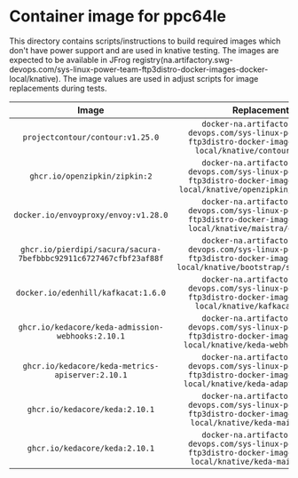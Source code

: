 # Container image for ppc64le

This directory contains scripts/instructions to build required images which don't have power support and are used in knative testing. The images are expected to be available in JFrog registry(na.artifactory.swg-devops.com/sys-linux-power-team-ftp3distro-docker-images-docker-local/knative). The image values are used in adjust scripts for image replacements during tests.


|Image|Replacement|Used In|
|:-:|:-:|:-:|
|`projectcontour/contour:v1.25.0`|`docker-na.artifactory.swg-devops.com/sys-linux-power-team-ftp3distro-docker-images-docker-local/knative/contour:v1.25.0`|`serving`|
|`ghcr.io/openzipkin/zipkin:2`|`docker-na.artifactory.swg-devops.com/sys-linux-power-team-ftp3distro-docker-images-docker-local/knative/openzipkin/zipkin:test`|`eventing`,`eventing-kafka-broker`|
|`docker.io/envoyproxy/envoy:v1.28.0`|`docker-na.artifactory.swg-devops.com/sys-linux-power-team-ftp3distro-docker-images-docker-local/knative/maistra/envoy:v2.4`|`eventing`,`plugin-event`|
|`ghcr.io/pierdipi/sacura/sacura-7befbbbc92911c6727467cfbf23af88f`|`docker-na.artifactory.swg-devops.com/sys-linux-power-team-ftp3distro-docker-images-docker-local/knative/bootstrap/sacura:latest`|`eventing-kafka-broker`|
|`docker.io/edenhill/kafkacat:1.6.0`|`docker-na.artifactory.swg-devops.com/sys-linux-power-team-ftp3distro-docker-images-docker-local/knative/kafkacat:v1.6.0`|`eventing-kafka-broker`|
|`ghcr.io/kedacore/keda-admission-webhooks:2.10.1`|`docker-na.artifactory.swg-devops.com/sys-linux-power-team-ftp3distro-docker-images-docker-local/knative/keda-webhook:v2.11.2`|`eventing-kafka-broker`|
|`ghcr.io/kedacore/keda-metrics-apiserver:2.10.1`|`docker-na.artifactory.swg-devops.com/sys-linux-power-team-ftp3distro-docker-images-docker-local/knative/keda-adapter:v2.11.2`|`eventing-kafka-broker`|
|`ghcr.io/kedacore/keda:2.10.1`|`docker-na.artifactory.swg-devops.com/sys-linux-power-team-ftp3distro-docker-images-docker-local/knative/keda-main:v2.11.2`|`eventing-kafka-broker`|
|`ghcr.io/kedacore/keda:2.10.1`|`docker-na.artifactory.swg-devops.com/sys-linux-power-team-ftp3distro-docker-images-docker-local/knative/keda-main:v2.11.2`|`eventing-kafka-broker`|